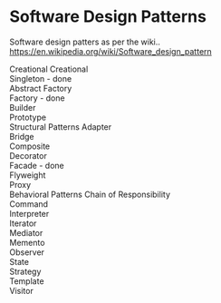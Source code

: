 # Software Design Patterns # 
Software design patters as per the wiki..
https://en.wikipedia.org/wiki/Software_design_pattern

Creational
    Creational    
    Singleton - done    
    Abstract Factory     
    Factory - done    
    Builder    
    Prototype    
Structural Patterns
    Adapter    
    Bridge    
    Composite    
    Decorator    
    Facade -  done    
    Flyweight    
    Proxy    
Behavioral Patterns
    Chain of Responsibility    
    Command    
    Interpreter    
    Iterator    
    Mediator    
    Memento    
    Observer    
    State    
    Strategy    
    Template    
    Visitor
